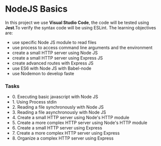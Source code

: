 <h1>NodeJS Basics</h1>

<p>In this project we use <strong>Visual Studio Code</strong>, the code will be tested using <strong>Jest</strong>.To verify the syntax code will be using ESLint. The learning objectives are:</p>
<ul>
    <li>use specific Node JS module to read files</li>
    <li>use process to access command line arguments and the environment</li>
    <li>create a small HTTP server using Node JS</li>
    <li>create a small HTTP server using Express JS</li>
    <li>create advanced routes with Express JS</li>
    <li>use ES6 with Node JS with Babel-node</li>
    <li>use Nodemon to develop faste</li>
</ul>
<h3>Tasks</h3>
<ul>
    <li>0. Executing basic javascript with Node JS</li>
    <li>1. Using Process stdin</li>
    <li>2. Reading a file synchronously with Node JS</li>
    <li>3. Reading a file asynchronously with Node JS</li>
    <li>4. Create a small HTTP server using Node's HTTP module</li>
    <li>5. Create a more complex HTTP server using Node's HTTP module</li>
    <li>6. Create a small HTTP server using Express</li>
    <li>7. Create a more complex HTTP server using Express</li>
    <li>8. Organize a complex HTTP server using Express</li>    
</ul>